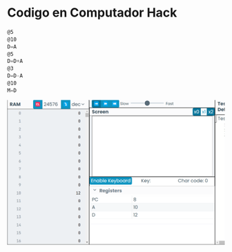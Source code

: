 # Codigo en Computador Hack

``` asm
@5 
@10 
D=A 
@5 
D=D+A 
@3 
D=D-A 
@10 
M=D 
```

![Texto alternativo](../../../../assets/act7_1.png)
